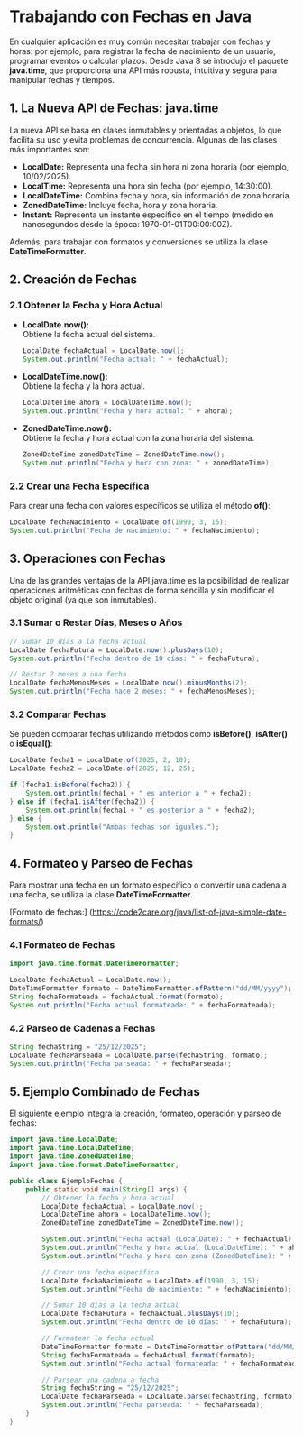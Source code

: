 # Trabajando con Fechas en Java

En cualquier aplicación es muy común necesitar trabajar con fechas y horas: por ejemplo, para registrar la fecha de nacimiento de un usuario, programar eventos o calcular plazos. Desde Java 8 se introdujo el paquete **java.time**, que proporciona una API más robusta, intuitiva y segura para manipular fechas y tiempos.

## 1. La Nueva API de Fechas: java.time

La nueva API se basa en clases inmutables y orientadas a objetos, lo que facilita su uso y evita problemas de concurrencia. Algunas de las clases más importantes son:

- **LocalDate:** Representa una fecha sin hora ni zona horaria (por ejemplo, 10/02/2025).  
- **LocalTime:** Representa una hora sin fecha (por ejemplo, 14:30:00).  
- **LocalDateTime:** Combina fecha y hora, sin información de zona horaria.  
- **ZonedDateTime:** Incluye fecha, hora y zona horaria.  
- **Instant:** Representa un instante específico en el tiempo (medido en nanosegundos desde la época: 1970-01-01T00:00:00Z).

Además, para trabajar con formatos y conversiones se utiliza la clase **DateTimeFormatter**.



## 2. Creación de Fechas

### 2.1 Obtener la Fecha y Hora Actual

- **LocalDate.now():**  
  Obtiene la fecha actual del sistema.

  ```java
  LocalDate fechaActual = LocalDate.now();
  System.out.println("Fecha actual: " + fechaActual);
  ```

- **LocalDateTime.now():**  
  Obtiene la fecha y la hora actual.

  ```java
  LocalDateTime ahora = LocalDateTime.now();
  System.out.println("Fecha y hora actual: " + ahora);
  ```

- **ZonedDateTime.now():**  
  Obtiene la fecha y hora actual con la zona horaria del sistema.

  ```java
  ZonedDateTime zonedDateTime = ZonedDateTime.now();
  System.out.println("Fecha y hora con zona: " + zonedDateTime);
  ```

### 2.2 Crear una Fecha Específica

Para crear una fecha con valores específicos se utiliza el método **of()**:

```java
LocalDate fechaNacimiento = LocalDate.of(1990, 3, 15);
System.out.println("Fecha de nacimiento: " + fechaNacimiento);
```



## 3. Operaciones con Fechas

Una de las grandes ventajas de la API java.time es la posibilidad de realizar operaciones aritméticas con fechas de forma sencilla y sin modificar el objeto original (ya que son inmutables).

### 3.1 Sumar o Restar Días, Meses o Años

```java
// Sumar 10 días a la fecha actual
LocalDate fechaFutura = LocalDate.now().plusDays(10);
System.out.println("Fecha dentro de 10 días: " + fechaFutura);

// Restar 2 meses a una fecha
LocalDate fechaMenosMeses = LocalDate.now().minusMonths(2);
System.out.println("Fecha hace 2 meses: " + fechaMenosMeses);
```

### 3.2 Comparar Fechas

Se pueden comparar fechas utilizando métodos como **isBefore()**, **isAfter()** o **isEqual()**:

```java
LocalDate fecha1 = LocalDate.of(2025, 2, 10);
LocalDate fecha2 = LocalDate.of(2025, 12, 25);

if (fecha1.isBefore(fecha2)) {
    System.out.println(fecha1 + " es anterior a " + fecha2);
} else if (fecha1.isAfter(fecha2)) {
    System.out.println(fecha1 + " es posterior a " + fecha2);
} else {
    System.out.println("Ambas fechas son iguales.");
}
```



## 4. Formateo y Parseo de Fechas

Para mostrar una fecha en un formato específico o convertir una cadena a una fecha, se utiliza la clase **DateTimeFormatter**.

[Formato de fechas:] (https://code2care.org/java/list-of-java-simple-date-formats/)

### 4.1 Formateo de Fechas

```java
import java.time.format.DateTimeFormatter;

LocalDate fechaActual = LocalDate.now();
DateTimeFormatter formato = DateTimeFormatter.ofPattern("dd/MM/yyyy");
String fechaFormateada = fechaActual.format(formato);
System.out.println("Fecha actual formateada: " + fechaFormateada);
```

### 4.2 Parseo de Cadenas a Fechas

```java
String fechaString = "25/12/2025";
LocalDate fechaParseada = LocalDate.parse(fechaString, formato);
System.out.println("Fecha parseada: " + fechaParseada);
```



## 5. Ejemplo Combinado de Fechas

El siguiente ejemplo integra la creación, formateo, operación y parseo de fechas:

```java
import java.time.LocalDate;
import java.time.LocalDateTime;
import java.time.ZonedDateTime;
import java.time.format.DateTimeFormatter;

public class EjemploFechas {
    public static void main(String[] args) {
        // Obtener la fecha y hora actual
        LocalDate fechaActual = LocalDate.now();
        LocalDateTime ahora = LocalDateTime.now();
        ZonedDateTime zonedDateTime = ZonedDateTime.now();

        System.out.println("Fecha actual (LocalDate): " + fechaActual);
        System.out.println("Fecha y hora actual (LocalDateTime): " + ahora);
        System.out.println("Fecha y hora con zona (ZonedDateTime): " + zonedDateTime);

        // Crear una fecha específica
        LocalDate fechaNacimiento = LocalDate.of(1990, 3, 15);
        System.out.println("Fecha de nacimiento: " + fechaNacimiento);

        // Sumar 10 días a la fecha actual
        LocalDate fechaFutura = fechaActual.plusDays(10);
        System.out.println("Fecha dentro de 10 días: " + fechaFutura);

        // Formatear la fecha actual
        DateTimeFormatter formato = DateTimeFormatter.ofPattern("dd/MM/yyyy");
        String fechaFormateada = fechaActual.format(formato);
        System.out.println("Fecha actual formateada: " + fechaFormateada);

        // Parsear una cadena a fecha
        String fechaString = "25/12/2025";
        LocalDate fechaParseada = LocalDate.parse(fechaString, formato);
        System.out.println("Fecha parseada: " + fechaParseada);
    }
}
```
